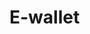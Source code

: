 # E-wallet

##

<!-- extra features -->
<!-- Delete Card, Edit Card, Turn Card -->

<!-- För att få Godkänt ska du:

Ha gjort uppgiften med vue create
Gjort enligt spec och Figma skissen (det behöver inte vara exakt enligt design)
Det är en single page application (SPA).

FÖR VÄL GODKÄNT
Spara korten och alla nya kort som läggs till i local storage samt läsa från local storage

Det ska gå att ta bort ett kort med en bekräftelse-dialog
 -->

<!-- TEKNISKA KRAV -->
<!-- 
LocalStorge ( VG )
Life Cycle Hook ( VG ) -->

<!-- camel förutom kompontent -->
<!-- grid för kortlista lås radhöjd -->



<!-- varför funkar inte denna kod? när man ska ska hindra från kunna skriva in samma nummer
            // else if (this.CardListData.includes(this.Card.Cardnumber)){
            //     alert("kortnumerr")
            // } -->
